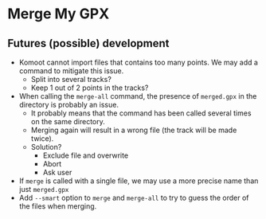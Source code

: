 # Merge My GPX

## Futures (possible) development

- Komoot cannot import files that contains too many points. We may add a command to mitigate this issue.
    - Split into several tracks?
    - Keep 1 out of 2 points in the tracks?
- When calling the `merge-all` command, the presence of `merged.gpx` in the directory is probably an issue.
    - It probably means that the command has been called several times on the same directory.
    - Merging again will result in a wrong file (the track will be made twice).
    - Solution?
        - Exclude file and overwrite
        - Abort
        - Ask user
- If `merge` is called with a single file, we may use a more precise name than just `merged.gpx`
- Add `--smart` option to `merge` and `merge-all` to try to guess the order of the files when merging.
